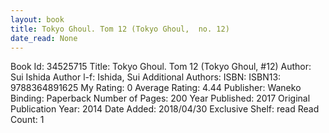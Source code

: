 ```yaml
---
layout: book
title: Tokyo Ghoul. Tom 12 (Tokyo Ghoul,  no. 12)
date_read: None
---
```


Book Id: 34525715
Title: Tokyo Ghoul. Tom 12 (Tokyo Ghoul, #12)
Author: Sui Ishida
Author l-f: Ishida, Sui
Additional Authors: 
ISBN: 
ISBN13: 9788364891625
My Rating: 0
Average Rating: 4.44
Publisher: Waneko
Binding: Paperback
Number of Pages: 200
Year Published: 2017
Original Publication Year: 2014
Date Added: 2018/04/30
Exclusive Shelf: read
Read Count: 1

